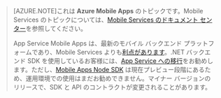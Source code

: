 >[AZURE.NOTE]これは **Azure Mobile Apps** のトピックです。Mobile Services のトピックについては、[Mobile Services のドキュメント センター](/documentation/services/mobile-services/)を参照してください。
>
>App Service Mobile Apps は、最新のモバイル バックエンド プラットフォームであり、Mobile Services よりも[利点があります](app-service-mobile-value-prop-migration-from-mobile-services.md)。.NET バックエンド SDK を使用しているお客様には、[App Service への移行](app-service-mobile-migrating-from-mobile-services.md)をお勧めします。ただし、[Mobile Apps Node SDK](https://github.com/azure/azure-mobile-apps-node) は現在プレビュー段階にあるため、運用環境での使用はまだお勧めできません。マイナー バージョンのリリースで、SDK と API のコントラクトが変更されることがあります。

<!---HONumber=AcomDC_1223_2015-->
